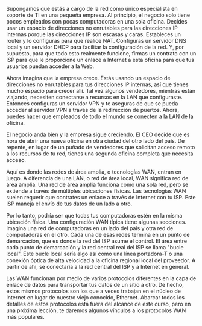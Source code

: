 Supongamos que estás a cargo de la red como único especialista en soporte de TI en una pequeña empresa. Al principio, el negocio solo tiene pocos empleados con pocas computadoras en una sola oficina. Decides usar un espacio de direcciones no enrutables para las direcciones IP internas porque las direcciones IP son escasas y caras. Estableces un router y lo configuras para que realice NAT. Configuras un servidor DNS local y un servidor DHCP para facilitar la configuración de la red. Y, por supuesto, para que todo esto realmente funcione, firmas un contrato con un ISP para que le proporcione un enlace a Internet a esta oficina para que tus usuarios puedan acceder a la Web.

Ahora imagina que la empresa crece. Estás usando un espacio de direcciones no enrutables para tus direcciones IP internas, así que tienes mucho espacio para crecer allí. Tal vez algunos vendedores, mientras están viajando, necesiten conectarse a recursos en la LAN que configuraste. Entonces configuras un servidor VPN y te aseguras de que se pueda acceder al servidor VPN a través de la redirección de puertos. Ahora, puedes hacer que empleados de todo el mundo se conecten a la LAN de la oficina.

El negocio anda bien y la empresa sigue creciendo. El CEO decide que es hora de abrir una nueva oficina en otra ciudad del otro lado del país. De repente, en lugar de un puñado de vendedores que solicitan acceso remoto a los recursos de tu red, tienes una segunda oficina completa que necesita acceso.

Aquí es donde las redes de área amplia, o tecnologías WAN, entran en juego. A diferencia de una LAN, o red de área local, WAN significa red de área amplia. Una red de área amplia funciona como una sola red, pero se extiende a través de múltiples ubicaciones físicas. Las tecnologías WAN suelen requerir que contrates un enlace a través de Internet con tu ISP. Este ISP maneja el envío de tus datos de un lado a otro.

Por lo tanto, podría ser que todas tus computadoras estén en la misma ubicación física. Una configuración WAN típica tiene algunas secciones. Imagina una red de computadoras en un lado del país y otra red de computadoras en el otro. Cada una de esas redes termina en un punto de demarcación, que es donde la red del ISP asume el control. El área entre cada punto de demarcación y la red central real del ISP se llama "bucle local". Este bucle local sería algo así como una línea portadora-T o una conexión óptica de alta velocidad a la oficina regional local del proveedor. A partir de ahí, se conectaría a la red central del ISP y a Internet en general.

Las WAN funcionan por medio de varios protocolos diferentes en la capa de enlace de datos para transportar tus datos de un sitio a otro. De hecho, estos mismos protocolos son los que a veces trabajan en el núcleo de Internet en lugar de nuestro viejo conocido, Ethernet. Abarcar todos los detalles de estos protocolos está fuera del alcance de este curso, pero en una próxima lección, te daremos algunos vínculos a los protocolos WAN más populares.
